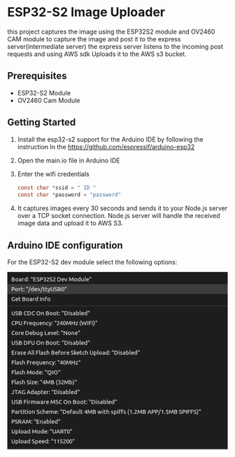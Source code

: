 # ESP32-S2 Image Uploader

this project captures the image using the ESP32S2 module and OV2460 CAM module to capture the image and post it to the express server(intermediate server) the express server listens to the incoming post requests and using AWS sdk Uploads it to the AWS s3 bucket.
## Prerequisites 
- ESP32-S2 Module
- OV2460 Cam Module

## Getting Started
1. Install the esp32-s2 support for the Arduino IDE by following the instruction In the  https://github.com/espressif/arduino-esp32  
1. Open the main.io file in Arduino IDE
1. Enter the wifi credentials   
    ```c
    const char *ssid = " ID "
    const char *password = "password"
    ```

1. It captures images every 30 seconds and sends it to your Node.js server over a TCP socket connection. Node.js server will handle the received image data and upload it to AWS S3.
## Arduino IDE configuration  
For the ESP32-S2 dev module select the following options:   

<!-- - Board: esp32-s2wrover 
- Port: ttyUSB0
- CPU frequency: "240MHz (WiFi/BT)"
- Flash Frequency: "80MHz"
- Flash mode: "DIO"
- psram: enable -->
![Alt text](image.png)

